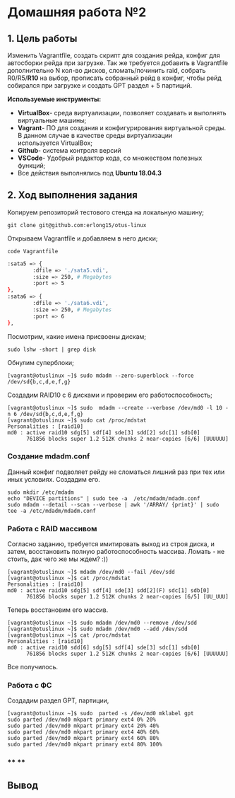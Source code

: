 # **Домашняя работа №2**

## **1. Цель работы**
Изменить Vagrantfile, создать скрипт для создания рейда, конфиг для автосборки рейда при загрузке. Так же требуется добавить в Vagrantfile дополнительно N кол-во дисков, сломать/починить raid, собрать R0/R5/**R10** на выбор, прописать собранный рейд в конфиг, чтобы рейд собирался при загрузке и создать GPT раздел + 5 партиций.

**Используемые инструменты:**

- **VirtualBox**- среда виртуализации, позволяет создавать и выполнять виртуальные машины;
- **Vagrant**- ПО для создания и конфигурирования виртуальной среды. В данном случае в качестве среды виртуализации используется VirtualBox;
- **Github**- система контроля версий
- **VSCode**- Удобрый редактор кода, со множеством полезных функций;
- Все действия выполнялись под **Ubuntu 18.04.3**

## **2. Ход выполнения задания**
Копируем репозиторий тестового стенда на локальную машину;

`git clone git@github.com:erlong15/otus-linux`

Открываем Vagrantfile и добавляем в него диски;

`code Vagrantfile`

```sh
:sata5 => {
        :dfile => './sata5.vdi',
        :size => 250, # Megabytes
        :port => 5
},
:sata6 => {
        :dfile => './sata6.vdi',
        :size => 250, # Megabytes
        :port => 6
},
```
Посмотрим, какие имена присвоены дискам;

`sudo lshw -short | grep disk`

Обнулим суперблоки;

`[vagrant@otuslinux ~]$ sudo mdadm --zero-superblock --force /dev/sd{b,c,d,e,f,g}`

Создадим RAID10 c 6 дисками и проверим его работоспособность;

```
[vagrant@otuslinux ~]$ sudo  mdadm --create --verbose /dev/md0 -l 10 -n 6 /dev/sd{b,c,d,e,f,g}
[vagrant@otuslinux ~]$ sudo cat /proc/mdstat  
Personalities : [raid10]  
md0 : active raid10 sdg[5] sdf[4] sde[3] sdd[2] sdc[1] sdb[0]
      761856 blocks super 1.2 512K chunks 2 near-copies [6/6] [UUUUUU]
```
### **Создание mdadm.conf**

Данный конфиг подволяет рейду не сломаться лишний раз при тех или иных условиях. Создадим его.
```
sudo mkdir /etc/mdadm
echo "DEVICE partitions" | sudo tee -a  /etc/mdadm/mdadm.conf
sudo mdadm --detail --scan --verbose | awk '/ARRAY/ {print}' | sudo tee -a /etc/mdadm/mdadm.conf
```

### **Работа с RAID массивом**

Согласно заданию, требуется имитировать выход из строя диска, и затем, восстановить полную работоспособность массива. Ломать - не стоить, дак чего же мы ждем? :))
```
[vagrant@otuslinux ~]$ mdadm /dev/md0 --fail /dev/sdd
[vagrant@otuslinux ~]$ cat /proc/mdstat 
Personalities : [raid10] 
md0 : active raid10 sdg[5] sdf[4] sde[3] sdd[2](F) sdc[1] sdb[0]
      761856 blocks super 1.2 512K chunks 2 near-copies [6/5] [UU_UUU]
```
Теперь восстановим его массив.
```
[vagrant@otuslinux ~]$ sudo mdadm /dev/md0 --remove /dev/sdd
[vagrant@otuslinux ~]$ sudo mdadm /dev/md0 --add /dev/sdd
[vagrant@otuslinux ~]$ cat /proc/mdstat 
Personalities : [raid10] 
md0 : active raid10 sdd[6] sdg[5] sdf[4] sde[3] sdc[1] sdb[0]
      761856 blocks super 1.2 512K chunks 2 near-copies [6/6] [UUUUUU]
```
Все получилось.



### **Работа с ФС**
Создадим раздел GPT, партиции,
```
[vagrant@otuslinux ~]$ sudo  parted -s /dev/md0 mklabel gpt
sudo parted /dev/md0 mkpart primary ext4 0% 20%
sudo parted /dev/md0 mkpart primary ext4 20% 40%
sudo parted /dev/md0 mkpart primary ext4 40% 60%
sudo parted /dev/md0 mkpart primary ext4 60% 80%
sudo parted /dev/md0 mkpart primary ext4 80% 100%

```

### ** **


## **Вывод**



